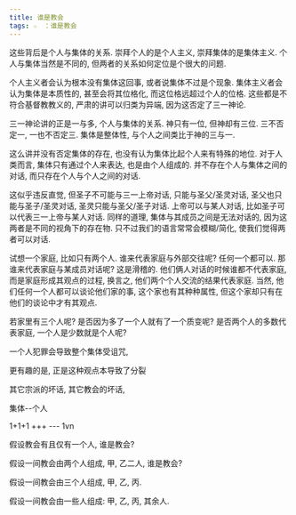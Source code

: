 ```yaml
---
title: 谁是教会
tags: ☆　：谁是教会
---
```


这些背后是个人与集体的关系. 崇拜个人的是个人主义, 崇拜集体的是集体主义. 个人与集体当然是不同的, 但两者的关系如何定位是个很大的问题.

个人主义者会认为根本没有集体这回事, 或者说集体不过是个现象.
集体主义者会认为集体是本质性的, 甚至会将其位格化, 而这位格远超过个人的位格.
这些都是不符合基督教教义的, 严肃的讲可以归类为异端, 因为这否定了三一神论.

三一神论讲的正是一与多, 个人与集体的关系. 神只有一位, 但神却有三位. 三不否定一, 一也不否定三. 集体是整体性, 与个人之间类比于神的三与一.

这么讲并没有否定集体的存在, 也没有认为集体比起个人来有特殊的地位. 对于人类而言, 集体只有通过个人来表达, 也是由个人组成的. 并不存在个人与集体之间的对话, 而只存在个人与个人之间的对话.


这似乎违反直觉, 但圣子不可能与三一上帝对话, 只能与圣父/圣灵对话, 圣父也只能与圣子/圣灵对话, 圣灵只能与圣父/圣子对话. 上帝可以与某人对话, 比如圣子可以代表三一上帝与某人对话. 同样的道理, 集体与其成员之间是无法对话的, 因为这两者是不同的视角下的存在物. 只不过我们的语言常常会模糊/简化, 使我们觉得两者可以对话.

试想一个家庭, 比如只有两个人. 谁来代表家庭与外部交往呢? 任何一个都可以. 那谁来代表家庭与某成员对话呢? 这是滑稽的. 他们俩人对话的时候谁都不代表家庭, 而是家庭形成其观点的过程, 换言之, 他们两个个人交流的结果代表家庭. 当然, 他们任何一个人都可以谈论他们家的事, 这个家也有其种种属性, 但这个家却只有在他们的谈论中才有其观点.

若家里有三个人呢? 是否因为多了一个人就有了一个质变呢? 是否两个人的多数代表家庭, 一个人是少数就是个人呢?




一个人犯罪会导致整个集体受诅咒,



更有趣的是, 正是这种观点本导致了分裂


其它宗派的坏话, 其它教会的坏话,

集体--个人

1+1+1 +++  --- 1vn

假设教会有且仅有一个人, 谁是教会?

假设一间教会由两个人组成, 甲, 乙二人, 谁是教会?

假设一间教会由三个人组成, 甲, 乙, 丙.

假设一间教会由一些人组成: 甲, 乙, 丙, 其余人.
